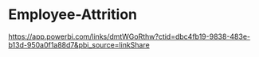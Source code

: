 # Employee-Attrition

https://app.powerbi.com/links/dmtWGoRthw?ctid=dbc4fb19-9838-483e-b13d-950a0f1a88d7&pbi_source=linkShare

